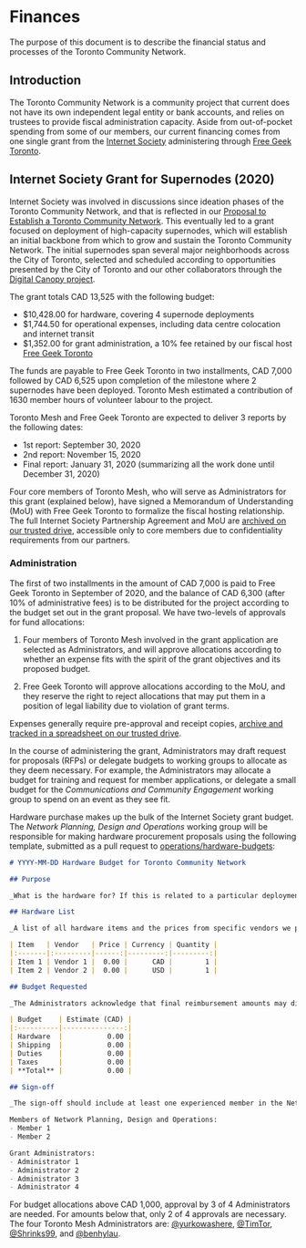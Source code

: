 # Finances

The purpose of this document is to describe the financial status and processes of the Toronto Community Network.

## Introduction
The Toronto Community Network is a community project that current does not have its own independent legal entity or bank accounts, and relies on trustees to provide fiscal administration capacity.
Aside from out-of-pocket spending from some of our members, our current financing comes from one single grant from the [Internet Society](https://www.internetsociety.org) administering through [Free Geek Toronto](https://www.freegeektoronto.org).

## Internet Society Grant for Supernodes (2020)
Internet Society was involved in discussions since ideation phases of the Toronto Community Network, and that is reflected in our [Proposal to Establish a Toronto Community Network](https://github.com/tomeshnet/toronto-community-network/blob/master/operations/published-documents/proposal-draft-v003.pdf).
This eventually led to a grant focused on deployment of high-capacity supernodes, which will establish an initial backbone from which to grow and sustain the Toronto Community Network.
The initial supernodes span several major neighborhoods across the City of Toronto, selected and scheduled according to opportunities presented by the City of Toronto and our other collaborators through the [Digital Canopy project](https://newsroom.cisco.com/press-release-content?type=webcontent&articleId=2095927).

The grant totals CAD 13,525 with the following budget:
- $10,428.00 for hardware, covering 4 supernode deployments
- $1,744.50 for operational expenses, including data centre colocation and internet transit
- $1,352.00 for grant administration, a 10% fee retained by our fiscal host [Free Geek Toronto](https://freegeektoronto.org)

The funds are payable to Free Geek Toronto in two installments, CAD 7,000 followed by CAD 6,525 upon completion of the milestone where 2 supernodes have been deployed.
Toronto Mesh estimated a contribution of 1630 member hours of volunteer labour to the project.

Toronto Mesh and Free Geek Toronto are expected to deliver 3 reports by the following dates:
- 1st report: September 30, 2020
- 2nd report: November 15, 2020
- Final report: January 31, 2020 (summarizing all the work done until December 31, 2020)

Four core members of Toronto Mesh, who will serve as Administrators for this grant (explained below), have signed a Memorandum of Understanding (MoU) with Free Geek Toronto to formalize the fiscal hosting relationship.
The full Internet Society Partnership Agreement and MoU are [archived on our trusted drive](https://cloud.tomesh.net/apps/files/?dir=/tomeshnet-trusted/Internet%20Society/2020%20TCN%20ISOC%20Grant%20for%20Supernodes&fileid=4935), accessible only to core members due to confidentiality requirements from our partners.

### Administration
The first of two installments in the amount of CAD 7,000 is paid to Free Geek Toronto in September of 2020, and the balance of CAD 6,300 (after 10% of administrative fees) is to be distributed for the project according to the budget set out in the grant proposal.
We have two-levels of approvals for fund allocations:

1. Four members of Toronto Mesh involved in the grant application are selected as Administrators, and will approve allocations according to whether an expense fits with the spirit of the grant objectives and its proposed budget.

2. Free Geek Toronto will approve allocations according to the MoU, and they reserve the right to reject allocations that may put them in a position of legal liability due to violation of grant terms.

Expenses generally require pre-approval and receipt copies, [archive and tracked in a spreadsheet on our trusted drive](https://cloud.tomesh.net/apps/files/?dir=/tomeshnet-trusted/Internet%20Society/2020%20TCN%20ISOC%20Grant%20for%20Supernodes&fileid=4935).

In the course of administering the grant, Administrators may draft request for proposals (RFPs) or delegate budgets to working groups to allocate as they deem necessary.
For example, the Administrators may allocate a budget for training and request for member applications, or delegate a small budget for the _Communications and Community Engagement_ working group to spend on an event as they see fit.

Hardware purchase makes up the bulk of the Internet Society grant budget.
The _Network Planning, Design and Operations_ working group will be responsible for making hardware procurement proposals using the following template, submitted as a pull request to [operations/hardware-budgets](https://github.com/tomeshnet/toronto-community-network/new/master/operations/hardware-budgets/):

```markdown
# YYYY-MM-DD Hardware Budget for Toronto Community Network

## Purpose

_What is the hardware for? If this is related to a particular deployment and require approval by a specific date, please mention it here._

## Hardware List

_A list of all hardware items and the prices from specific vendors we plan to order from._

| Item   | Vendor   | Price | Currency | Quantity |
|:-------|:---------|------:|---------:|---------:|
| Item 1 | Vendor 1 |  0.00 |      CAD |        1 |
| Item 2 | Vendor 2 |  0.00 |      USD |        1 |

## Budget Requested

_The Administrators acknowledge that final reimbursement amounts may differ due to unforeseen costs like duties and exchange rates. This should be a best-effort estimate in Canadian Dollars._

| Budget    | Estimate (CAD) |
|:----------|---------------:|
| Hardware  |           0.00 |
| Shipping  |           0.00 |
| Duties    |           0.00 |
| Taxes     |           0.00 |
| **Total** |           0.00 |

## Sign-off

_The sign-off should include at least one experienced member in the Network working group._

Members of Network Planning, Design and Operations:
- Member 1
- Member 2

Grant Administrators:
- Administrator 1
- Administrator 2
- Administrator 3
- Administrator 4
```

For budget allocations above CAD 1,000, approval by 3 of 4 Administrators are needed. For amounts below that, only 2 of 4 approvals are necessary.
The four Toronto Mesh Administrators are:
[@yurkowashere](https://github.com/yurkowashere),
[@TimTor](https://github.com/TimTor),
[@Shrinks99](https://github.com/Shrinks99),
and [@benhylau](https://github.com/benhylau).
